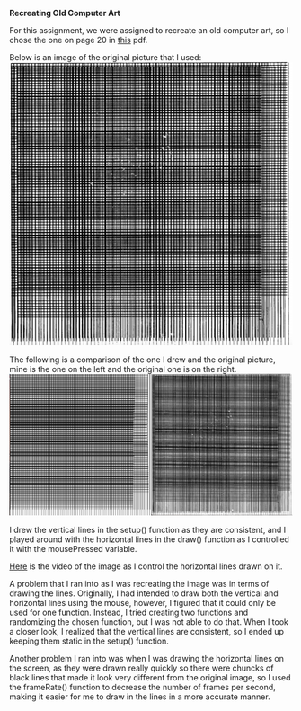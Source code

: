 **Recreating Old Computer Art**

For this assignment, we were assigned to recreate an old computer art, so I chose the one on page 20 in [this](http://dada.compart-bremen.de/docUploads/ProgrammInformation21_PI21.pdf) pdf.

Below is an image of the original picture that I used:
![](computer_art_original.png) 

The following is a comparison of the one I drew and the original picture, mine is the one on the left and the original one is on the right.
![](comparison.png) 

I drew the vertical lines in the setup() function as they are consistent, and I played around with the horizontal lines in the draw() function as I controlled it with the mousePressed variable. 

[Here](https://drive.google.com/file/d/12tWSKbl4ahmUse63VEp3unh2j3tsCY_p/view?usp=sharing) is the video of the image as I control the horizontal lines drawn on it. 

A problem that I ran into as I was recreating the image was in terms of drawing the lines. Originally, I had intended to draw both the vertical and horizontal lines using the mouse, however, I figured that it could only be used for one function. Instead, I tried creating two functions and randomizing the chosen function, but I was not able to do that. When I took a closer look, I realized that the vertical lines are consistent, so I ended up keeping them static in the setup() function. 

Another problem I ran into was when I was drawing the horizontal lines on the screen, as they were drawn really quickly so there were chuncks of black lines that made it look very different from the original image, so I used the frameRate() function to decrease the number of frames per second, making it easier for me to draw in the lines in a more accurate manner.
